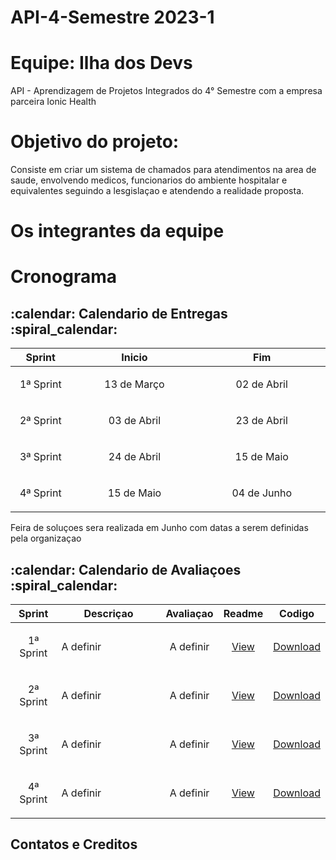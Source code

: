 # API-4-Semestre 2023-1
# Equipe: Ilha dos Devs
API - Aprendizagem de Projetos Integrados do 4° Semestre com a empresa parceira Ionic Health
# Objetivo do projeto:
Consiste em criar um sistema de chamados para atendimentos na area de saude, envolvendo medicos, funcionarios do ambiente hospitalar e equivalentes seguindo a lesgislaçao e atendendo a realidade proposta.
# Os integrantes da equipe
# Cronograma
<h2>:calendar: Calendario de Entregas :spiral_calendar:</h2>
<table>
    <thead>
        <th width=100px>Sprint</th>
        <th width=270px>Inicio</th>
        <th width=270px>Fim</th>
    </thead>
    <tr>
        <td><p align="center"> 1ª Sprint </p></td>
        <td><p align="center"> 13 de Março </p></td>
        <td><p align="center"> 02 de Abril</p></td>
    </tr>
    <tr>
        <td><p align="center"> 2ª Sprint </p></td>
        <td><p align="center"> 03 de Abril </p></td>
        <td><p align="center"> 23 de Abril </p></td>
    </tr>
    <tr>
        <td><p align="center"> 3ª Sprint </p></td>
        <td><p align="center"> 24 de Abril </p></td>
        <td><p align="center"> 15 de Maio </p></td>
    </tr>
    <tr>
        <td><p align="center"> 4ª Sprint </p></td>
        <td><p align="center"> 15 de Maio </p></td>
        <td><p align="center"> 04 de Junho </p></td>
    </tr>
</table>
<p>Feira de soluçoes sera realizada em Junho com datas a serem definidas pela organizaçao</p>
<h2>:calendar: Calendario de Avaliaçoes :spiral_calendar:</h2>
<table>
    <thead>
        <th width=100px>Sprint</th>
        <th width=450px>Descriçao</th>
        <th width=70px>Avaliaçao</th>
        <th width=45px>Readme</th>
        <th width=65px>Codigo</th>
    </thead>
    <tr>
        <td><p align="center">1ª Sprint </p></td>
        <td><p align="justify">A definir</p></td>
        <td><p align="center">A definir</p></td>
        <td><p align="center"><a href="">View</a></p></td>
        <td><p align="center"><a href="">Download</a></p></td>
    </tr>
    <tr>
        <td><p align="center">2ª Sprint </p></td>
        <td><p align="justify">A definir</p></td>
        <td><p align="center">A definir</p></td>
        <td><p align="center"><a href="">View</a></p></td>
        <td><p align="center"><a href="">Download</a></p></td>
    </tr>
    <tr>
        <td><p align="center">3ª Sprint </p></td>
        <td><p align="justify">A definir</p></td>
        <td><p align="center">A definir</p></td>
        <td><p align="center"><a href="">View</a></p></td>
        <td><p align="center"><a href="">Download</a></p></td>
    </tr>
    <tr>
        <td><p align="center">4ª Sprint </p></td>
        <td><p align="justify">A definir</p></td>
        <td><p align="center">A definir</p></td>
        <td><p align="center"><a href="">View</a></p></td>
        <td><p align="center"><a href="">Download</a></p></td>
    </tr>
</table>
<h2> Contatos e Creditos</h2>
